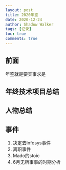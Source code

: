 ```yaml
---
layout: post
title: 2020年鉴
date: 2020-12-24
author: Shadow Walker
tags: [记录]
toc: true
comments: true
---
```


## 前面

年鉴就是要实事求是


## 年终技术项目总结

## 人物总结

## 事件

1. 决定去Infosys事件
2. 离职事件
3. Mado的stoic
4. 6月无所事事的时期分析

